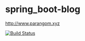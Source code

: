 # spring_boot-blog


http://www.parangom.xyz

[![Build Status](https://travis-ci.com/Paran-Bear/spring_boot-blog.svg?branch=master)](https://travis-ci.com/Paran-Bear/spring_boot-blog)
